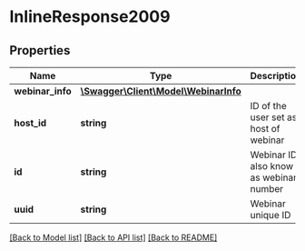 # InlineResponse2009

## Properties
Name | Type | Description | Notes
------------ | ------------- | ------------- | -------------
**webinar_info** | [**\Swagger\Client\Model\WebinarInfo**](WebinarInfo.md) |  | [optional] 
**host_id** | **string** | ID of the user set as host of webinar | [optional] 
**id** | **string** | Webinar ID, also know as webinar number | [optional] 
**uuid** | **string** | Webinar unique ID | [optional] 

[[Back to Model list]](../README.md#documentation-for-models) [[Back to API list]](../README.md#documentation-for-api-endpoints) [[Back to README]](../README.md)


